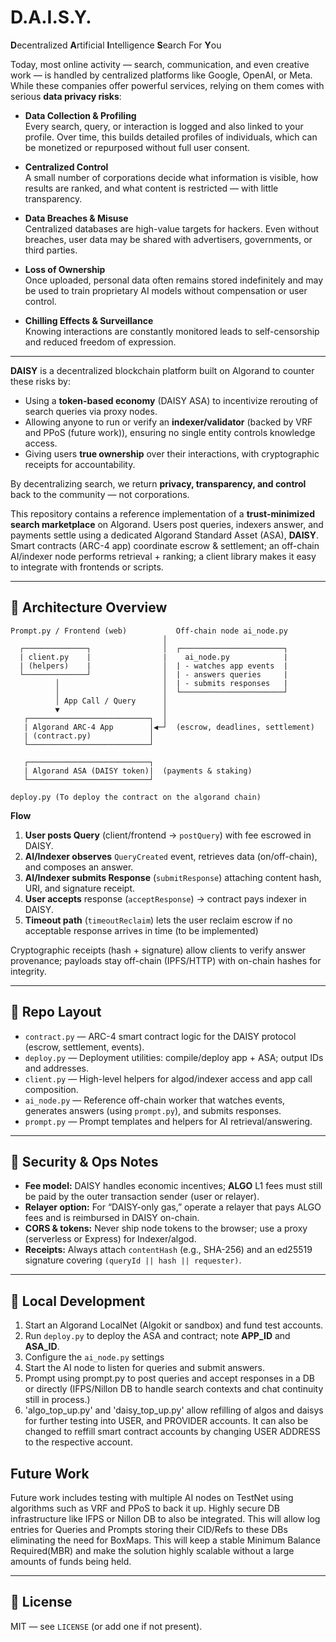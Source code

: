 # D.A.I.S.Y. 
**D**ecentralized **A**rtificial **I**ntelligence **S**earch For **Y**ou

Today, most online activity — search, communication, and even creative work — is handled by centralized platforms like Google, OpenAI, or Meta. While these companies offer powerful services, relying on them comes with serious **data privacy risks**:

- **Data Collection & Profiling**  
  Every search, query, or interaction is logged and also linked to your profile. Over time, this builds detailed profiles of individuals, which can be monetized or repurposed without full user consent.

- **Centralized Control**  
  A small number of corporations decide what information is visible, how results are ranked, and what content is restricted — with little transparency.

- **Data Breaches & Misuse**  
  Centralized databases are high-value targets for hackers. Even without breaches, user data may be shared with advertisers, governments, or third parties.

- **Loss of Ownership**  
  Once uploaded, personal data often remains stored indefinitely and may be used to train proprietary AI models without compensation or user control.

- **Chilling Effects & Surveillance**  
  Knowing interactions are constantly monitored leads to self-censorship and reduced freedom of expression.

---

**DAISY** is a decentralized blockchain platform built on Algorand to counter these risks by:

- Using a **token-based economy** (DAISY ASA) to incentivize rerouting of search queries via proxy nodes.
- Allowing anyone to run or verify an **indexer/validator** (backed by VRF and PPoS (future work)), ensuring no single entity controls knowledge access.
- Giving users **true ownership** over their interactions, with cryptographic receipts for accountability.

By decentralizing search, we return **privacy, transparency, and control** back to the community — not corporations.


This repository contains a reference implementation of a **trust-minimized search marketplace** on Algorand. 
Users post queries, indexers answer, and payments settle using a dedicated Algorand Standard Asset (ASA), **DAISY**. 
Smart contracts (ARC-4 app) coordinate escrow & settlement; an off-chain AI/indexer node performs retrieval + ranking; 
a client library makes it easy to integrate with frontends or scripts.

---

## 🧱 Architecture Overview

```
Prompt.py / Frontend (web)           Off-chain node ai_node.py
                                  │
  ┌──────────────┐                │  ┌───────────────────────┐
  | client.py    |                |    ai_node.py            |
  | (helpers)    |                │  | - watches app events  |
  └──────────────┘                │  | - answers queries     |
          │                       │  | - submits responses   |
          │                       │  └───────────────────────┘
          │ App Call / Query      │
          ▼                       │
   ┌───────────────────────────┐  │
   | Algorand ARC-4 App        │◀─┘  (escrow, deadlines, settlement)
   | (contract.py)             │
   └───────────────────────────┘

   ┌───────────────────────────┐
   | Algorand ASA (DAISY token)|  (payments & staking)
   └───────────────────────────┘

deploy.py (To deploy the contract on the algorand chain)
```

**Flow**
1. **User posts Query** (client/frontend → `postQuery`) with fee escrowed in DAISY.
2. **AI/Indexer observes** `QueryCreated` event, retrieves data (on/off-chain), and composes an answer.
3. **AI/Indexer submits Response** (`submitResponse`) attaching content hash, URI, and signature receipt.
4. **User accepts**  response (`acceptResponse`) → contract pays indexer in DAISY.
5. **Timeout path** (`timeoutReclaim`) lets the user reclaim escrow if no acceptable response arrives in time (to be implemented)

Cryptographic receipts (hash + signature) allow clients to verify answer provenance; payloads stay off-chain (IPFS/HTTP) with on-chain hashes for integrity.

---

## 📁 Repo Layout

- `contract.py` — ARC-4 smart contract logic for the DAISY protocol (escrow, settlement, events).
- `deploy.py` — Deployment utilities: compile/deploy app + ASA; output IDs and addresses.
- `client.py` — High-level helpers for algod/indexer access and app call composition.
- `ai_node.py` — Reference off-chain worker that watches events, generates answers (using `prompt.py`), and submits responses.
- `prompt.py` — Prompt templates and helpers for AI retrieval/answering.


---

## 🔐 Security & Ops Notes

- **Fee model:** DAISY handles economic incentives; **ALGO** L1 fees must still be paid by the outer transaction sender (user or relayer).
- **Relayer option:** For “DAISY-only gas,” operate a relayer that pays ALGO fees and is reimbursed in DAISY on-chain.
- **CORS & tokens:** Never ship node tokens to the browser; use a proxy (serverless or Express) for Indexer/algod.
- **Receipts:** Always attach `contentHash` (e.g., SHA-256) and an ed25519 signature covering `(queryId || hash || requester)`.

---

## 🧪 Local Development

1. Start an Algorand LocalNet (Algokit or sandbox) and fund test accounts.
2. Run `deploy.py` to deploy the ASA and contract; note **APP_ID** and **ASA_ID**.
3. Configure the `ai_node.py` settings
4. Start the AI node to listen for queries and submit answers.
5. Prompt using prompt.py to post queries and accept responses in a DB or directly (IFPS/Nillon DB to handle search contexts and chat continuity still in process.)
6. 'algo_top_up.py' and 'daisy_top_up.py' allow refilling of algos and daisys for further testing into USER, and PROVIDER accounts. It can also be changed to reffill smart contract accounts by changing USER ADDRESS to the respective account.

## Future Work
Future work includes testing with multiple AI nodes on TestNet using algorithms such as VRF and PPoS to back it up.
Highly secure DB infrastructure like IFPS or Nillon DB to also be integrated. This will allow log entries for Queries and Prompts storing their CID/Refs to these DBs eliminating the need for BoxMaps. This will keep a stable Minimum Balance Required(MBR) and make the solution highly scalable without a large amounts of funds being held.



---


## 📄 License

MIT — see `LICENSE` (or add one if not present).







